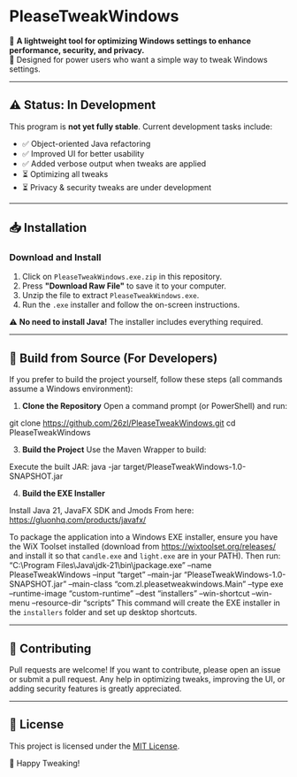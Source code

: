 # PleaseTweakWindows

🚀 **A lightweight tool for optimizing Windows settings to enhance performance, security, and privacy.**  
🔧 Designed for power users who want a simple way to tweak Windows settings.

---

## ⚠️ Status: In Development
This program is **not yet fully stable**. Current development tasks include:

- ✅ Object-oriented Java refactoring
- ✅ Improved UI for better usability
- ✅ Added verbose output when tweaks are applied
- ⏳ Optimizing all tweaks
- ⏳ Privacy & security tweaks are under development

---

## 📥 Installation

### Download and Install
1. Click on `PleaseTweakWindows.exe.zip` in this repository.
2. Press **"Download Raw File"** to save it to your computer.
3. Unzip the file to extract `PleaseTweakWindows.exe`.
4. Run the `.exe` installer and follow the on-screen instructions.

⚠️ **No need to install Java!** The installer includes everything required.

---

## 🔨 Build from Source (For Developers)
If you prefer to build the project yourself, follow these steps (all commands assume a Windows environment):

1. **Clone the Repository**
Open a command prompt (or PowerShell) and run:

git clone https://github.com/26zl/PleaseTweakWindows.git
cd PleaseTweakWindows

3. **Build the Project**
Use the Maven Wrapper to build:

Execute the built JAR:
java -jar target/PleaseTweakWindows-1.0-SNAPSHOT.jar

4. **Build the EXE Installer**

Install Java 21, JavaFX SDK and Jmods
From here: https://gluonhq.com/products/javafx/

To package the application into a Windows EXE installer, ensure you have the WiX Toolset installed (download from https://wixtoolset.org/releases/ and install it so that `candle.exe` and `light.exe` are in your PATH). 
Then run:
“C:\Program Files\Java\jdk-21\bin\jpackage.exe” –name PleaseTweakWindows –input “target” –main-jar “PleaseTweakWindows-1.0-SNAPSHOT.jar” –main-class “com.zl.pleasetweakwindows.Main” –type exe –runtime-image “custom-runtime” –dest “installers” –win-shortcut –win-menu –resource-dir “scripts”
This command will create the EXE installer in the `installers` folder and set up desktop shortcuts.

---

## 🚀 Contributing
Pull requests are welcome! If you want to contribute, please open an issue or submit a pull request. Any help in optimizing tweaks, improving the UI, or adding security features is greatly appreciated.

---

## 📜 License
This project is licensed under the [MIT License](LICENSE).

🚀 Happy Tweaking!
